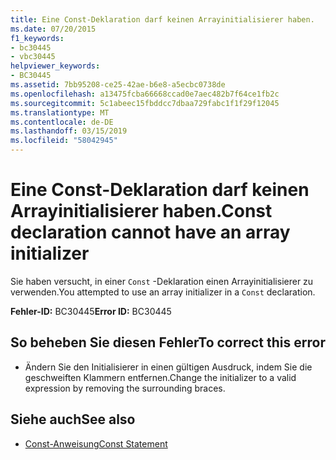 ```yaml
---
title: Eine Const-Deklaration darf keinen Arrayinitialisierer haben.
ms.date: 07/20/2015
f1_keywords:
- bc30445
- vbc30445
helpviewer_keywords:
- BC30445
ms.assetid: 7bb95208-ce25-42ae-b6e8-a5ecbc0738de
ms.openlocfilehash: a13475fcba66668ccad0e7aec482b7f64ce1fb2c
ms.sourcegitcommit: 5c1abeec15fbddcc7dbaa729fabc1f1f29f12045
ms.translationtype: MT
ms.contentlocale: de-DE
ms.lasthandoff: 03/15/2019
ms.locfileid: "58042945"
---
```

# <a name="const-declaration-cannot-have-an-array-initializer"></a><span data-ttu-id="d0604-102">Eine Const-Deklaration darf keinen Arrayinitialisierer haben.</span><span class="sxs-lookup"><span data-stu-id="d0604-102">Const declaration cannot have an array initializer</span></span>
<span data-ttu-id="d0604-103">Sie haben versucht, in einer `Const` -Deklaration einen Arrayinitialisierer zu verwenden.</span><span class="sxs-lookup"><span data-stu-id="d0604-103">You attempted to use an array initializer in a `Const` declaration.</span></span>  
  
 <span data-ttu-id="d0604-104">**Fehler-ID:** BC30445</span><span class="sxs-lookup"><span data-stu-id="d0604-104">**Error ID:** BC30445</span></span>  
  
## <a name="to-correct-this-error"></a><span data-ttu-id="d0604-105">So beheben Sie diesen Fehler</span><span class="sxs-lookup"><span data-stu-id="d0604-105">To correct this error</span></span>  
  
-   <span data-ttu-id="d0604-106">Ändern Sie den Initialisierer in einen gültigen Ausdruck, indem Sie die geschweiften Klammern entfernen.</span><span class="sxs-lookup"><span data-stu-id="d0604-106">Change the initializer to a valid expression by removing the surrounding braces.</span></span>  
  
## <a name="see-also"></a><span data-ttu-id="d0604-107">Siehe auch</span><span class="sxs-lookup"><span data-stu-id="d0604-107">See also</span></span>

- [<span data-ttu-id="d0604-108">Const-Anweisung</span><span class="sxs-lookup"><span data-stu-id="d0604-108">Const Statement</span></span>](../../visual-basic/language-reference/statements/const-statement.md)
